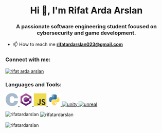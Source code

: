 <h1 align="center">Hi 👋, I'm Rifat Arda Arslan</h1>
<h3 align="center">A passionate software engineering student focused on cybersecurity and game development.</h3>

- 📫 How to reach me **rifatardarslan023@gmail.com**

<h3 align="left">Connect with me:</h3>
<p align="left">
<a href="https://linkedin.com/in/rifat arda arslan" target="blank"><img align="center" src="https://raw.githubusercontent.com/rahuldkjain/github-profile-readme-generator/master/src/images/icons/Social/linked-in-alt.svg" alt="rifat arda arslan" height="30" width="40" /></a>
</p>

<h3 align="left">Languages and Tools:</h3>
<p align="left"> <a href="https://www.cprogramming.com/" target="_blank" rel="noreferrer"> <img src="https://raw.githubusercontent.com/devicons/devicon/master/icons/c/c-original.svg" alt="c" width="40" height="40"/> </a> <a href="https://www.w3schools.com/cs/" target="_blank" rel="noreferrer"> <img src="https://raw.githubusercontent.com/devicons/devicon/master/icons/csharp/csharp-original.svg" alt="csharp" width="40" height="40"/> </a> <a href="https://developer.mozilla.org/en-US/docs/Web/JavaScript" target="_blank" rel="noreferrer"> <img src="https://raw.githubusercontent.com/devicons/devicon/master/icons/javascript/javascript-original.svg" alt="javascript" width="40" height="40"/> </a> <a href="https://www.python.org" target="_blank" rel="noreferrer"> <img src="https://raw.githubusercontent.com/devicons/devicon/master/icons/python/python-original.svg" alt="python" width="40" height="40"/> </a> <a href="https://unity.com/" target="_blank" rel="noreferrer"> <img src="https://www.vectorlogo.zone/logos/unity3d/unity3d-icon.svg" alt="unity" width="40" height="40"/> </a> <a href="https://unrealengine.com/" target="_blank" rel="noreferrer"> <img src="https://raw.githubusercontent.com/kenangundogan/fontisto/036b7eca71aab1bef8e6a0518f7329f13ed62f6b/icons/svg/brand/unreal-engine.svg" alt="unreal" width="40" height="40"/> </a> </p>

<p><img align="left" src="https://github-readme-stats.vercel.app/api/top-langs?username=rifatardarslan&show_icons=true&locale=en&layout=compact" alt="rifatardarslan" /></p>

<p>&nbsp;<img align="center" src="https://github-readme-stats.vercel.app/api?username=rifatardarslan&show_icons=true&locale=en" alt="rifatardarslan" /></p>

<p><img align="center" src="https://github-readme-streak-stats.herokuapp.com/?user=rifatardarslan&" alt="rifatardarslan" /></p>
